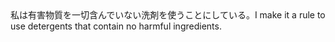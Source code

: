 <tr><td>私は有害物質を一切含んでいない洗剤を使うことにしている。<td><tr><tr><td>I make it a rule to use detergents that contain no harmful ingredients.<td><tr></table>

